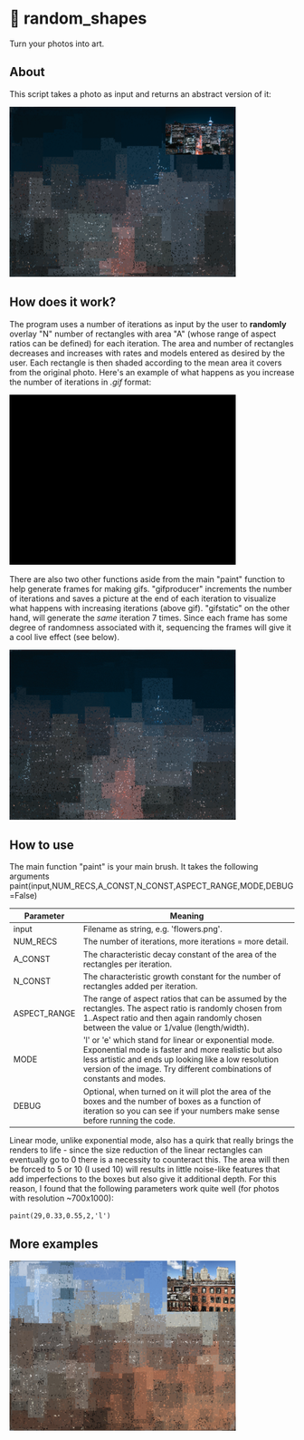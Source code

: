 # 🎨 random_shapes

Turn your photos into art. 

## About

This script takes a photo as input and returns an abstract version of it:

<img src="sky.png" alt="drawing" width="400"/>

## How does it work?

The program uses a number of iterations as input by the user to **randomly** overlay "N" number of rectangles with area "A" (whose range of aspect ratios can be defined) for each iteration. The area and number of rectangles decreases and increases with rates and models entered as desired by the user. Each rectangle is then shaded according to the mean area it covers from the original photo. Here's an example of what happens as you increase the number of iterations in *.gif* format:

<img src="city.gif" alt="drawing" width="400"/>


There are also two other functions aside from the main "paint" function to help generate frames for making gifs. "gifproducer" increments the number of iterations and saves a picture at the end of each iteration to visualize what happens with increasing iterations (above gif). "gifstatic" on the other hand, will generate the *same* iteration 7 times. Since each frame has some degree of randomness associated with it, sequencing the frames will give it a cool live effect (see below).

<img src="ezgif.com-optimize(3).gif" alt="drawing" width="400"/>

## How to use

The main function "paint" is your main brush. It takes the following arguments paint(input,NUM_RECS,A_CONST,N_CONST,ASPECT_RANGE,MODE,DEBUG=False)

Parameter | Meaning
------------ | -------------
input | Filename as string, e.g. 'flowers.png'.
NUM_RECS | The number of iterations, more iterations = more detail.
A_CONST | The characteristic decay constant of the area of the rectangles per iteration.
N_CONST | The characteristic growth constant for the number of rectangles added per iteration.
ASPECT_RANGE | The range of aspect ratios that can be assumed by the rectangles. The aspect ratio is randomly chosen from 1..Aspect ratio and then again randomly chosen between the value or 1/value (length/width).
MODE | 'l' or 'e' which stand for linear or exponential mode. Exponential mode is faster and more realistic but also less artistic and ends up looking like a low resolution version of the image. Try different combinations of constants and modes.
DEBUG| Optional, when turned on it will plot the area of the boxes and the number of boxes as a function of iteration so you can see if your numbers make sense before running the code.

Linear mode, unlike exponential mode, also has a quirk that really brings the renders to life - since the size reduction of the linear rectangles can eventually go to 0 there is a necessity to counteract this. The area will then be forced to 5 or 10 (I used 10) will results in little noise-like features that add imperfections to the boxes but also give it additional depth. For this reason, I found that the following parameters work quite well (for photos with resolution ~700x1000):

    paint(29,0.33,0.55,2,'l')



## More examples

<img src="bost.png" alt="boston" width="400"/>

